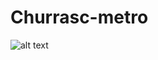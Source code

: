 # Churrasc-metro
![alt text](https://uploaddeimagens.com.br/images/003/094/721/original/churrascometro.png?1613954436)
